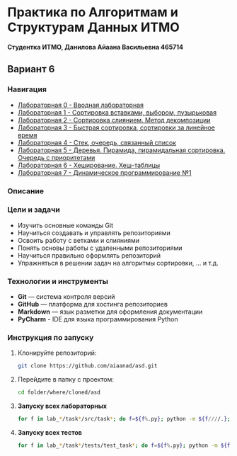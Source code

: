 # Практика по Алгоритмам и Cтруктурам Данных ИТМО 

**Студентка ИТМО,  Данилова Айаана Васильевна  465714**  
## Вариант 6

### Навигация

-  [Лабораторная 0 - Вводная лабораторная ](lab_0)
-  [Лабораторная 1 - Сортировка вставками, выбором, пузырьковая ](lab_1)
-  [Лабораторная 2 - Сортировка слиянием. Метод декомпозиции ](lab_2)
-  [Лабораторная 3 - Быстрая сортировка, сортировки за линейное время ](lab_3)
-  [Лабораторная 4 - Стек, очередь, связанный список ](lab_4)
-  [Лабораторная 5 - Деревья. Пирамида, пирамидальная сортировка. Очередь с приоритетами ](lab_5)
-  [Лабораторная 6 - Хеширование. Хеш-таблицы ](lab_6)
-  [Лабораторная 7 - Динамическое программирование №1 ](lab_7)



### Описание 
   

### Цели и задачи

- Изучить основные команды Git
- Научиться создавать и управлять репозиториями
- Освоить работу с ветками и слияниями
- Понять основы работы с удаленными репозиториями
- Научиться правильно оформлять репозиторий
- Упражняться в решении задач на алгоритмы сортировки, ... и т.д.

### Технологии и инструменты

- **Git** — система контроля версий
- **GitHub** — платформа для хостинга репозиториев
- **Markdown** — язык разметки для оформления документации
- **PyCharm** - IDE для языка программирования Python

### Инструкция по запуску

1. Клонируйте репозиторий:
   ```bash
   git clone https://github.com/aiaanad/asd.git
   ```
2. Перейдите в папку с проектом:
   ```bash
   cd folder/where/cloned/asd
   ```
3. **Запуску всех лабораторных**
    ```bash
   for f in lab_*/task*/src/task*; do f=${f%.py}; python -m ${f////.}; done


4. **Запуску всех тестов**
    ```bash
   for f in lab_*/task*/tests/test_task*; do f=${f%.py}; python -m ${f////.}; done
   